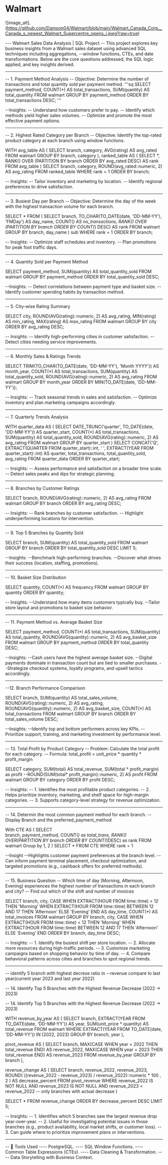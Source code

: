 # Walmart

![image_alt].(https://github.com/Damson04/Walmart/blob/main/Walmart_Canada_Corp__Canada_s_newest_Walmart_Supercentre_opens_i.jpeg?raw=true)


--- Walmart Sales Data Analysis | SQL Project
  -- This project explores key business insights from a Walmart sales dataset using advanced SQL techniques including aggregations, 
  --window functions, CTEs, and date transformations. Below are the core questions addressed, the SQL logic applied, and key insights derived.

------------------------------------------------------------------------------------------------------------------------------------------------
-- 1. Payment Method Analysis
	-- Objective: Determine the number of transactions and total quantity sold per payment method.
'''sq
SELECT 
    payment_method,
    COUNT(*) AS total_transactions,
    SUM(quantity) AS total_quantity
FROM walmart
GROUP BY payment_method
ORDER BY total_transactions DESC;
'''

--Insights:
	-- Understand how customers prefer to pay.
	-- Identify which methods yield higher sales volumes.
	-- Optimize and promote the most effective payment options.

------------------------------------------------------------------------------------------------------------------------------------------------

-- 2. Highest Rated Category per Branch
	-- Objective: Identify the top-rated product category at each branch using window functions.

WITH avg_table AS (
    SELECT branch, category, AVG(rating) AS avg_rated
    FROM walmart
    GROUP BY branch, category
),
ranked_table AS (
    SELECT *, RANK() OVER (PARTITION BY branch ORDER BY avg_rated DESC) AS rank
    FROM avg_table
)
SELECT branch, category, ROUND(avg_rated::numeric, 2) AS avg_rating
FROM ranked_table
WHERE rank = 1
ORDER BY branch;

-- Insights:
	-- Tailor inventory and marketing by location.
	-- Identify regional preferences to drive satisfaction.


-------------------------------------------------------------------------------------------------------------------------------------------------

-- 3. Busiest Day per Branch
	-- Objective: Determine the day of the week with the highest transaction volume for each branch.

SELECT *
FROM (
    SELECT branch, TO_CHAR(TO_DATE(date, 'DD-MM-YY'), 'FMDay') AS day_name,
           COUNT(*) AS no_transactions,
           RANK() OVER (PARTITION BY branch ORDER BY COUNT(*) DESC) AS rank
    FROM walmart
    GROUP BY branch, day_name
) sub
WHERE rank = 1
ORDER BY branch;

-- Insights:
	-- Optimize staff schedules and inventory.
	-- Plan promotions for peak foot traffic days.


-------------------------------------------------------------------------------------------------------------------------------------------------

-- 4. Quantity Sold per Payment Method

SELECT payment_method, SUM(quantity) AS total_quantity_sold
FROM walmart
GROUP BY payment_method
ORDER BY total_quantity_sold DESC;

--Insights:
	-- Detect correlations between payment type and basket size.
	-- Identify customer spending habits by transaction method.

-------------------------------------------------------------------------------------------------------------------------------------------------


-- 5. City-wise Rating Summary
 
SELECT city, ROUND(AVG(rating)::numeric, 2) AS avg_rating, 
       MIN(rating) AS min_rating, MAX(rating) AS max_rating
FROM walmart
GROUP BY city
ORDER BY avg_rating DESC;

-- Insights:
	-- Identify high-performing cities in customer satisfaction.
	-- Detect cities needing service improvements.

------------------------------------------------------------------------------------------------------------------------------------------------

-- 6. Monthly Sales & Ratings Trends

SELECT TRIM(TO_CHAR(TO_DATE(date, 'DD-MM-YY'), 'Month YYYY')) AS month_year,
       COUNT(*) AS total_transactions,
       SUM(quantity) AS total_quantity_sold,
       ROUND(AVG(rating)::numeric, 2) AS avg_rating
FROM walmart
GROUP BY month_year
ORDER BY MIN(TO_DATE(date, 'DD-MM-YY'));

-- Insights:
	-- Track seasonal trends in sales and satisfaction.
	-- Optimize inventory and plan marketing campaigns accordingly.


-------------------------------------------------------------------------------------------------------------------------------------------------


-- 7. Quarterly Trends Analysis
 
 WITH quarter_data AS (
    SELECT DATE_TRUNC('quarter', TO_DATE(date, 'DD-MM-YY')) AS quarter_start,
           COUNT(*) AS total_transactions,
           SUM(quantity) AS total_quantity_sold,
           ROUND(AVG(rating)::numeric, 2) AS avg_rating
    FROM walmart
    GROUP BY quarter_start
)
SELECT CONCAT('Q', EXTRACT(QUARTER FROM quarter_start)::int, ' ', EXTRACT(YEAR FROM quarter_start)::int) AS quarter,
       total_transactions, total_quantity_sold, avg_rating
FROM quarter_data
ORDER BY quarter_start;


-- Insights:
	-- Assess performance and satisfaction on a broader time scale.
	-- Detect sales peaks and dips for strategic planning.


-------------------------------------------------------------------------------------------------------------------------------------------------

-- 8. Branches by Customer Ratings

SELECT branch, ROUND(AVG(rating)::numeric, 2) AS avg_rating
FROM walmart
GROUP BY branch
ORDER BY avg_rating DESC;

-- Insights:
	-- Rank branches by customer satisfaction.
	-- Highlight underperforming locations for intervention.

------------------------------------------------------------------------------------------------------------------------------------------------

-- 9. Top 5 Branches by Quantity Sold

SELECT branch, SUM(quantity) AS total_quantity_sold
FROM walmart
GROUP BY branch
ORDER BY total_quantity_sold DESC
LIMIT 5;

--Insights:
	--Benchmark high-performing branches.
	--Discover what drives their success (location, staffing, promotions).

-------------------------------------------------------------------------------------------------------------------------------------------------


-- 10. Basket Size Distribution

SELECT quantity, COUNT(*) AS frequency
FROM walmart
GROUP BY quantity
ORDER BY quantity;

-- Insights:
	--Understand how many items customers typically buy.
	--Tailor store layout and promotions to basket size behavior.

-------------------------------------------------------------------------------------------------------------------------------------------------

-- 11. Payment Method vs. Average Basket Size

SELECT payment_method,
       COUNT(*) AS total_transactions,
       SUM(quantity) AS total_quantity,
       ROUND(AVG(quantity)::numeric, 2) AS avg_basket_size
FROM walmart
GROUP BY payment_method
ORDER BY total_quantity DESC;

--Insights:
	--Cash users have the highest average basket size.
	--Digital payments dominate in transaction count but are tied to smaller purchases.
	--Strategize checkout systems, loyalty programs, and upsell tactics accordingly.

-------------------------------------------------------------------------------------------------------------------------------------------------

--12. Branch Performance Comparison

SELECT branch,
       SUM(quantity) AS total_sales_volume,
       ROUND(AVG(rating)::numeric, 2) AS avg_rating,
       ROUND(AVG(quantity)::numeric, 2) AS avg_basket_size,
       COUNT(*) AS total_transactions
FROM walmart
GROUP BY branch
ORDER BY total_sales_volume DESC;

--Insights:
	--Identify top and bottom performers across key KPIs.
	--Prioritize support, training, and marketing investment by performance level.

-------------------------------------------------------------------------------------------------------------------------------------------------


-- 13. Total Profit by Product Category
	-- Problem: Calculate the total profit for each category.
	-- Formula: total_profit = unit_price * quantity * profit_margin

SELECT 
    category,
    SUM(total) AS total_revenue,
	SUM(total * profit_margin) as profit
    --ROUND(SUM(total* profit_margin)::numeric, 2) AS profit
FROM walmart
GROUP BY category
ORDER BY profit DESC;


-- Insights:
	-- 1. Identifies the most profitable product categories.
	-- 2. Helps prioritize inventory, marketing, and shelf space for high-margin categories.
	-- 3. Supports category-level strategy for revenue optimization.

------------------------------------------------------------------------------------------------------------------------------------------------

-- 14. Determin the most common payment method for each branch.
	-- Display Branch and the preferred_payment_method

With CTE
AS (
	SELECT	
		branch,
		payment_method,
		COUNT(*) as total_trans,
		RANK() OVER(PARTITION BY branch ORDER BY COUNT(*)DESC) as rank
	FROM walmart
	Group by 1, 2
)
SELECT *
FROM CTE
WHERE rank = 1

--Insight
	--Highlights customer payment preferences at the branch level.
	--Can inform payment terminal placement, checkout optimization, and targeted promotions (e.g., cashback offers for preferred methods).

------------------------------------------------------------------------------------------------------------------------------------------------


-- 15.  Business Question
	-- Which time of day (Morning, Afternoon, Evening) experiences the highest number of transactions in each branch and city?
	-- Find out which of the shift and number of invoices

SELECT 
    branch,
    city,
    CASE 
        WHEN EXTRACT(HOUR FROM time::time) < 12 THEN 'Morning'
        WHEN EXTRACT(HOUR FROM time::time) BETWEEN 12 AND 17 THEN 'Afternoon'
        ELSE 'Evening'
    END AS day_time,
    COUNT(*) AS total_invoices
FROM walmart
GROUP BY branch, city, 
    CASE 
        WHEN EXTRACT(HOUR FROM time::time) < 12 THEN 'Morning'
        WHEN EXTRACT(HOUR FROM time::time) BETWEEN 12 AND 17 THEN 'Afternoon'
        ELSE 'Evening'
    END
ORDER BY branch, day_time DESC;

-- Insights:
	-- 1. Identify the busiest shift per store location.
	-- 2. Allocate more resources during high-traffic periods.
	-- 3. Customize marketing campaigns based on shopping behavior by time of day.
	-- 4. Compare behavioral patterns across cities and branches to spot regional trends.

------------------------------------------------------------------------------------------------------------------------------------------------

-- identify 5 branch with highest decrese ratio in 
--revenue compare to last year(current year 2023 and last year 2022)

-- 14. Identify Top 5 Branches with the Highest Revenue Decrease (2022 → 2023)

-- 14. Identify Top 5 Branches with the Highest Revenue Decrease (2022 → 2023)

WITH revenue_by_year AS (
    SELECT 
        branch,
        EXTRACT(YEAR FROM TO_DATE(date, 'DD-MM-YY')) AS year,
        SUM(unit_price * quantity) AS total_revenue
    FROM walmart
    WHERE EXTRACT(YEAR FROM TO_DATE(date, 'DD-MM-YY')) IN (2022, 2023)
    GROUP BY branch, year
),

pivot_revenue AS (
    SELECT 
        branch,
        MAX(CASE WHEN year = 2022 THEN total_revenue END) AS revenue_2022,
        MAX(CASE WHEN year = 2023 THEN total_revenue END) AS revenue_2023
    FROM revenue_by_year
    GROUP BY branch
),

revenue_change AS (
    SELECT 
        branch,
        revenue_2022,
        revenue_2023,
        ROUND(
            ((revenue_2022 - revenue_2023) / revenue_2022)::numeric * 100
            , 2
        ) AS decrease_percent
    FROM pivot_revenue
    WHERE revenue_2022 IS NOT NULL AND revenue_2023 IS NOT NULL
      AND revenue_2023 < revenue_2022  -- only branches with actual decrease
)

SELECT *
FROM revenue_change
ORDER BY decrease_percent DESC
LIMIT 5;

-- Insights:
	-- 1. Identifies which 5 branches saw the largest revenue drop year-over-year.
	-- 2. Useful for investigating potential issues in those branches (e.g., product availability, local market shifts, or customer loss).
	-- 3. Can guide where to prioritize improvement plans or interventions.


	
------------------------------------------------------------------------------------------------------------------------------------------------





-- 💼 Tools Used
	---- PostgreSQL.
	---- SQL Window Functions.
	---- Common Table Expressions (CTEs).
	---- Data Cleaning & Transformation.
	---- Data Storytelling with Business Context.
